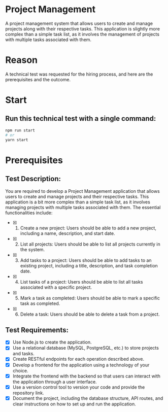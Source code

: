 # Project Management

A project management system that allows users to create and manage projects along with their respective tasks. This application is slightly more complex than a simple task list, as it involves the management of projects with multiple tasks associated with them.

# Reason

A technical test was requested for the hiring process, and here are the prerequisites and the outcome.

# Start

## Run this technical test with a single command:
```bash
npm run start
# or
yarn start
```

# Prerequisites

## Test Description:

You are required to develop a Project Management application that allows users to create and manage projects and their respective tasks. This application is a bit more complex than a simple task list, as it involves managing projects with multiple tasks associated with them. The essential functionalities include:

- [x] 1. Create a new project: Users should be able to add a new project, including a name, description, and start date.

- [x] 2. List all projects: Users should be able to list all projects currently in the system.

- [x] 3. Add tasks to a project: Users should be able to add tasks to an existing project, including a title, description, and task completion date.

- [x] 4. List tasks of a project: Users should be able to list all tasks associated with a specific project.

- [x] 5. Mark a task as completed: Users should be able to mark a specific task as completed.

- [x] 6. Delete a task: Users should be able to delete a task from a project.

## Test Requirements:

- [x] Use Node.js to create the application.
- [x] Use a relational database (MySQL, PostgreSQL, etc.) to store projects and tasks.
- [x] Create RESTful endpoints for each operation described above.
- [x] Develop a frontend for the application using a technology of your choice.
- [x] Integrate the frontend with the backend so that users can interact with the application through a user interface.
- [x] Use a version control tool to version your code and provide the repository link.
- [x] Document the project, including the database structure, API routes, and clear instructions on how to set up and run the application.